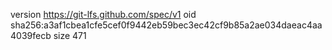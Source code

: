 version https://git-lfs.github.com/spec/v1
oid sha256:a3af1cbea1cfe5cef0f9442eb59bec3ec42cf9b85a2ae034daeac4aa4039fecb
size 471
